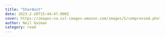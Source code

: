 ```yaml
---
title: "Stardust"
date: 2023-2-20T15:44:47.000Z
cover: https://images-na.ssl-images-amazon.com/images/S/compressed.photo.goodreads.com/books/1677361825i/57945316.jpg
author: Neil Gaiman
category: read
---
```

